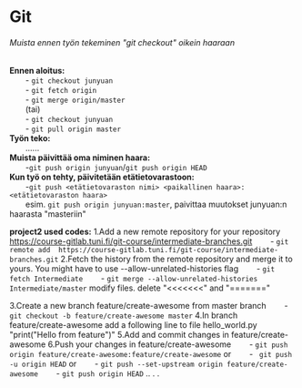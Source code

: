 # Git 
###### Muista ennen työn tekeminen "git checkout" oikein haaraan
**Ennen aloitus:**  
&emsp;&emsp;- `git checkout junyuan`  
&emsp;&emsp;- `git fetch origin`  
&emsp;&emsp;- `git merge origin/master`  
&emsp;&emsp;(tai)  
&emsp;&emsp;- `git checkout junyuan`  
&emsp;&emsp;- `git pull origin master`  
**Työn teko:**  
&emsp;&emsp;......  
**Muista päivittää oma niminen haara:**  
&emsp;&emsp;-`git push origin junyuan`/`git push origin HEAD`  
**Kun työ on tehty, päivitetään etätietovarastoon:**  
&emsp;&emsp;-`git push <etätietovaraston nimi> <paikallinen haara>:<etätietovaraston haara>`  
&emsp;&emsp;esim. `git push origin junyuan:master`, paivittaa muutokset junyuan:n haarasta "masteriin"


**project2 used codes:**
1.Add a new remote repository for your repository https://course-gitlab.tuni.fi/git-course/intermediate-branches.git
&emsp;&emsp;- `git remote add  https://course-gitlab.tuni.fi/git-course/intermediate-branches.git`
2.Fetch the history from the remote repository and merge it to yours. You might have to use --allow-unrelated-histories flag
&emsp;&emsp;- `git fetch Intermediate`
&emsp;&emsp;- `git merge --allow-unrelated-histories Intermediate/master`
modify files. delete "<<<<<<<" and "======="

3.Create a new branch feature/create-awesome from master branch
&emsp;&emsp;- `git checkout -b feature/create-awesome master`
4.In branch feature/create-awesome add a following line to file hello_world.py    "print("Hello from feature")"
5.Add and commit changes in feature/create-awesome
6.Push your changes in feature/create-awesome
&emsp;&emsp;- `git push origin feature/create-awesome:feature/create-awesome`
or
&emsp;&emsp;- ` git push -u origin HEAD`
or
&emsp;&emsp;- `git push --set-upstream origin feature/create-awesome`
&emsp;&emsp;- `git push origin HEAD`
..
.
.
